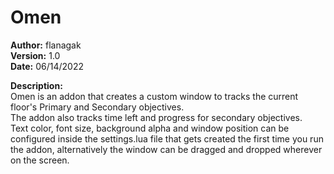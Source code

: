 # Omen
**Author:** flanagak  
**Version:** 1.0  
**Date:** 06/14/2022

**Description:**  
Omen is an addon that creates a custom window to tracks the current floor's Primary and Secondary objectives.  
The addon also tracks time left and progress for secondary objectives.  
Text color, font size, background alpha and window position can be configured inside the settings.lua file that gets created the first time you run the addon, alternatively the window can be dragged and dropped wherever on the screen.

